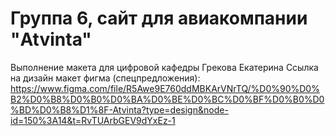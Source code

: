 # Группа 6, сайт для авиакомпании "Atvinta"
Выполнение макета для цифровой кафедры Грекова Екатерина
Ссылка на дизайн макет фигма (спецпредложения): https://www.figma.com/file/R5Awe9E760ddMBKArVNrTQ/%D0%90%D0%B2%D0%B8%D0%B0%D0%BA%D0%BE%D0%BC%D0%BF%D0%B0%D0%BD%D0%B8%D1%8F-Atvinta?type=design&node-id=150%3A14&t=RvTUArbGEV9dYxEz-1
